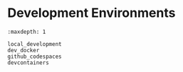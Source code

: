 # Development Environments

```{toctree}
:maxdepth: 1

local_development
dev_docker
github_codespaces
devcontainers
```
